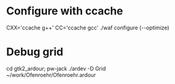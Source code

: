 # Configure with ccache
CXX='ccache g++' CC='ccache gcc' ./waf configure (--optimize)

# Debug grid
cd gtk2_ardour; pw-jack ./ardev -D Grid ~/work/Ofenroehr/Ofenroehr.ardour
